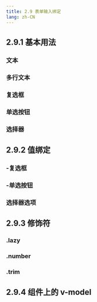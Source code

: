 ```yaml
---
title: 2.9 表单输入绑定
lang: zh-CN
---
```


## 2.9.1 基本用法

### 文本

### 多行文本

### 复选框

### 单选按钮

### 选择器

## 2.9.2 值绑定

### -复选框

### -单选按钮

### 选择器选项

## 2.9.3 修饰符

### .lazy

### .number

### .trim

## 2.9.4 组件上的 v-model
